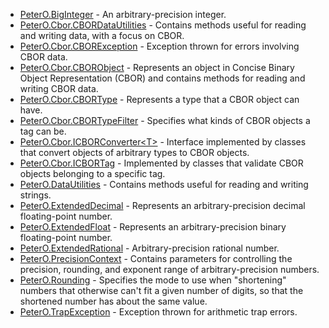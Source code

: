 ﻿ * [PeterO.BigInteger](PeterO.BigInteger.md) - An arbitrary-precision integer.
 * [PeterO.Cbor.CBORDataUtilities](PeterO.Cbor.CBORDataUtilities.md) - Contains methods useful for reading and writing data, with a focus             on CBOR.
 * [PeterO.Cbor.CBORException](PeterO.Cbor.CBORException.md) - Exception thrown for errors involving CBOR data.
 * [PeterO.Cbor.CBORObject](PeterO.Cbor.CBORObject.md) - Represents an object in Concise Binary Object Representation (CBOR)             and contains methods for reading and writing CBOR data.
 * [PeterO.Cbor.CBORType](PeterO.Cbor.CBORType.md) - Represents a type that a CBOR object can have.
 * [PeterO.Cbor.CBORTypeFilter](PeterO.Cbor.CBORTypeFilter.md) - Specifies what kinds of CBOR objects a tag can be.
 * [PeterO.Cbor.ICBORConverter&lt;T&gt;](PeterO.Cbor.ICBORConverter-T.md) - Interface implemented by classes that convert objects of arbitrary             types to CBOR objects.
 * [PeterO.Cbor.ICBORTag](PeterO.Cbor.ICBORTag.md) - Implemented by classes that validate CBOR objects belonging to a             specific tag.
 * [PeterO.DataUtilities](PeterO.DataUtilities.md) - Contains methods useful for reading and writing strings.
 * [PeterO.ExtendedDecimal](PeterO.ExtendedDecimal.md) - Represents an arbitrary-precision decimal floating-point             number.
 * [PeterO.ExtendedFloat](PeterO.ExtendedFloat.md) - Represents an arbitrary-precision binary floating-point number.
 * [PeterO.ExtendedRational](PeterO.ExtendedRational.md) - Arbitrary-precision rational number.
 * [PeterO.PrecisionContext](PeterO.PrecisionContext.md) - Contains parameters for controlling the precision, rounding, and             exponent range of arbitrary-precision numbers.
 * [PeterO.Rounding](PeterO.Rounding.md) - Specifies the mode to use when "shortening" numbers that             otherwise can't fit a given number of digits, so that the shortened             number has about the same value.
 * [PeterO.TrapException](PeterO.TrapException.md) - Exception thrown for arithmetic trap errors.
